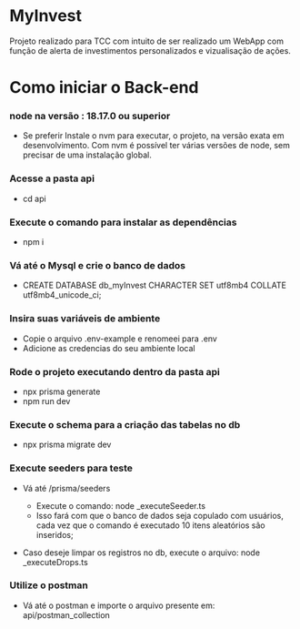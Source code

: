 # MyInvest
Projeto realizado para TCC com intuito de ser realizado um WebApp com função de alerta de investimentos personalizados e vizualisação de ações.


# Como iniciar o Back-end

### node na versão : 18.17.0 ou superior

- Se preferir Instale o nvm para executar, o projeto, na versão exata em desenvolvimento. Com nvm é possível ter várias versões de node, sem precisar de uma instalação global.


### Acesse a pasta api
- cd api

### Execute o comando para instalar as dependências
- npm i

### Vá até o Mysql e crie o banco de dados
- CREATE DATABASE db_myInvest CHARACTER SET utf8mb4 COLLATE utf8mb4_unicode_ci;

### Insira suas variáveis de ambiente
- Copie o arquivo .env-example e renomeei para .env
 - Adicione as credencias do seu ambiente local

### Rode o projeto executando dentro da pasta api
- npx prisma generate
- npm run dev

### Execute o schema para a criação das tabelas no db
- npx prisma migrate dev


### Execute seeders para teste
- Vá até /prisma/seeders 
  - Execute o comando: node _executeSeeder.ts
  - Isso fará com que o banco de dados seja copulado com usuários, cada vez que o comando é executado 10 itens aleatórios são inseridos;

- Caso deseje limpar os registros no db, execute o arquivo: node _executeDrops.ts

### Utilize o postman
- Vá até o postman e importe o arquivo presente em: api/postman_collection